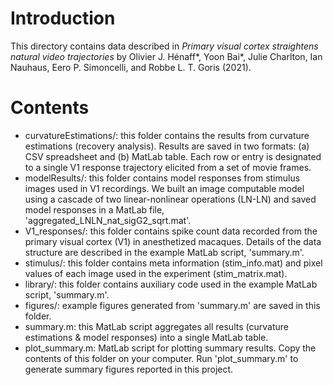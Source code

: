 # Introduction
This directory contains data described in 
*Primary visual cortex straightens natural video trajectories* by Olivier J. Hénaff\*, Yoon Bai\*, Julie Charlton, Ian Nauhaus, Eero P. Simoncelli, and Robbe L. T. Goris (2021).  

# Contents
- curvatureEstimations/: this folder contains the results from curvature estimations (recovery analysis). Results are saved in two formats: (a) CSV spreadsheet and (b) MatLab table. Each row or entry is designated to a single V1 response trajectory elicited from a set of movie frames.
- modelResults/: this folder contains model responses from stimulus images used in V1 recordings. We built an image computable model using a cascade of two linear-nonlinear operations (LN-LN) and saved model responses in a MatLab file, 'aggregated_LNLN_nat_sigG2_sqrt.mat'.
- V1_responses/: this folder contains spike count data recorded from the primary visual cortex (V1) in anesthetized macaques. Details of the data structure are described in the example MatLab script, 'summary.m'.
- stimulus/: this folder contains meta information (stim_info.mat) and pixel values of each image used in the experiment (stim_matrix.mat).
- library/: this folder contains auxiliary code used in the example MatLab script, 'summary.m'.
- figures/: example figures generated from 'summary.m' are saved in this folder.
- summary.m: this MatLab script aggregates all results (curvature estimations & model responses) into a single MatLab table.
- plot_summary.m: MatLab script for plotting summary results. Copy the contents of this folder on your computer. Run 'plot_summary.m' to generate summary figures reported in this project.

